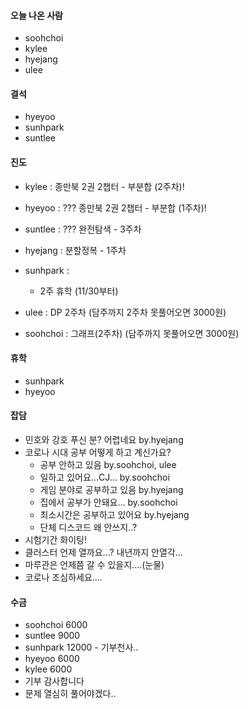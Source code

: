 #### 오늘 나온 사람
- soohchoi
- kylee
- hyejang
- ulee

#### 결석
- hyeyoo
- sunhpark
- suntlee

#### 진도
- kylee : 종만북 2권 2챕터 - 부분합 (2주차)! 
- hyeyoo : ??? 종만북 2권 2챕터 - 부분합 (1주차)!

- suntlee : ??? 완전탐색 - 3주차
- hyejang : 분할정복 - 1주차
- sunhpark :
  - 2주 휴학 (11/30부터)
- ulee : DP 2주차 (담주까지 2주차 못풀어오면 3000원)
- soohchoi : 그래프(2주차) (담주까지 못풀어오면 3000원)

#### 휴학
- sunhpark
- hyeyoo

#### 잡담
  - 민호와 강호 푸신 분? 어렵네요 by.hyejang
  - 코로나 시대 공부 어떻게 하고 계신가요?
    - 공부 안하고 있음 by.soohchoi, ulee
    - 일하고 있어요...CJ... by.soohchoi
    - 게임 분야로 공부하고 있음 by.hyejang
    - 집에서 공부가 안돼요... by.soohchoi
    - 최소시간은 공부하고 있어요 by.hyejang
    - 단체 디스코드 왜 안쓰지..?
  - 시험기간 화이팅!
  - 클러스터 언제 열까요...? 내년까지 안열각...
  - 마루관은 언제쯤 갈 수 있을지....(눈물)
  - 코로나 조심하세요....
  
#### 수금
- soohchoi 6000
- suntlee 9000
- sunhpark 12000 - 기부천사..
- hyeyoo 6000
- kylee 6000
- 기부 감사합니다
- 문제 열심히 풀어야겠다..

